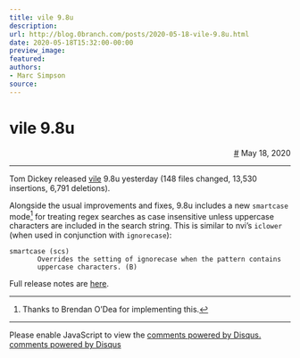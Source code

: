 ```yaml
---
title: vile 9.8u
description:
url: http://blog.0branch.com/posts/2020-05-18-vile-9.8u.html
date: 2020-05-18T15:32:00-00:00
preview_image:
featured:
authors:
- Marc Simpson
source:
---
```


<div>
  <div class="span-22">
    <div class="span-12"><h1>vile 9.8u</h1></div>
    <div style="text-align: right" class="span-10 last">
      <a href="https://blog.0branch.com/index.html">#</a> May 18, 2020
    </div>
  </div>
  <hr/>
  <div>
    <p>Tom Dickey released <a href="http://invisible-island.net/vile">vile</a> 9.8u yesterday (148 files changed, 13,530 insertions, 6,791 deletions).</p>
<p>Alongside the usual improvements and fixes, 9.8u includes a new <code>smartcase</code> mode<a href="https://blog.0branch.com/rss.xml#fn1" class="footnote-ref"><sup>1</sup></a> for treating regex searches as case insensitive unless uppercase characters are included in the search string. This is similar to nvi&rsquo;s <code>iclower</code> (when used in conjunction with <code>ignorecase</code>):</p>
<pre><code>smartcase (scs)
       Overrides the setting of ignorecase when the pattern contains
       uppercase characters. (B)</code></pre>
<p>Full release notes are <a href="http://invisible-island.net/vile/CHANGES.html#index-v9_8u">here</a>.</p>
<section class="footnotes">
<hr/>
<ol>
<li><p>Thanks to Brendan O&rsquo;Dea for implementing this.<a href="https://blog.0branch.com/rss.xml#fnref1" class="footnote-back">&#8617;</a></p></li>
</ol>
</section>
  </div>
</div>

<hr/>

<div></div>

<noscript>Please enable JavaScript to view the <a href="http://disqus.com/?ref_noscript">comments powered by Disqus.</a></noscript>
<a href="http://disqus.com" class="dsq-brlink">comments powered by <span class="logo-disqus">Disqus</span></a>

